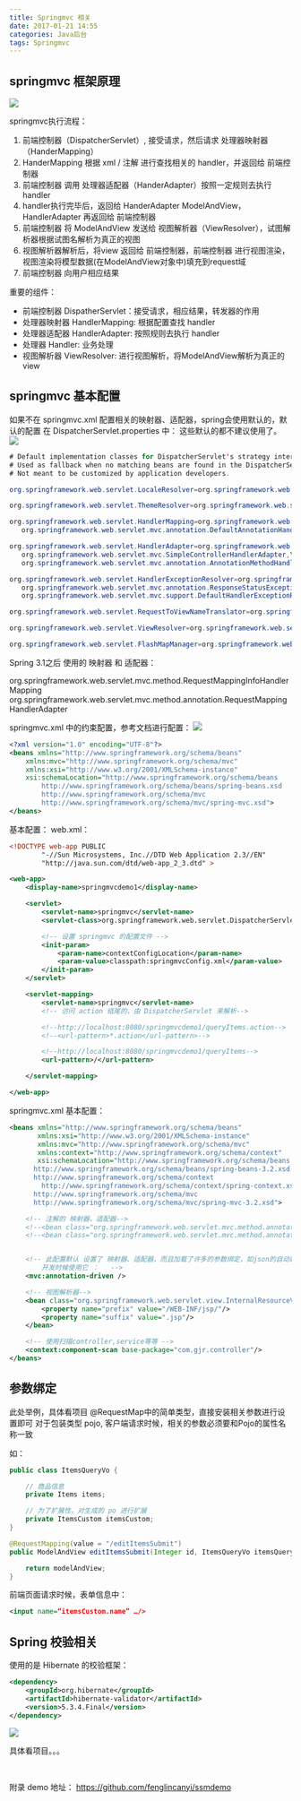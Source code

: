 ```yaml
---
title: Springmvc 相关
date: 2017-01-21 14:55
categories: Java后台
tags: Springmvc
---
```

## springmvc 框架原理
![](https://canyifenglin-1258849639.cos.ap-beijing.myqcloud.com/blog/files/mvc.png)

springmvc执行流程：
1. 前端控制器（DispatcherServlet）, 接受请求，然后请求 处理器映射器（HanderMapping）
2. HanderMapping 根据 xml / 注解 进行查找相关的 handler，并返回给 前端控制器
3. 前端控制器 调用 处理器适配器（HanderAdapter）按照一定规则去执行 handler
4. handler执行完毕后，返回给 HanderAdapter ModelAndView，HandlerAdapter 再返回给 前端控制器
5. 前端控制器 将 ModelAndView 发送给 视图解析器（ViewResolver），试图解析器根据试图名解析为真正的视图
6. 视图解析器解析后，将view 返回给 前端控制器，前端控制器 进行视图渲染，视图渲染将模型数据(在ModelAndView对象中)填充到request域
7. 前端控制器 向用户相应结果

重要的组件：
* 前端控制器 DispatherServlet：接受请求，相应结果，转发器的作用
* 处理器映射器 HandlerMapping: 根据配置查找 handler
* 处理器适配器 HandlerAdapter: 按照规则去执行 handler
* 处理器 Handler: 业务处理
* 视图解析器 ViewResolver: 进行视图解析，将ModelAndView解析为真正的view


## springmvc 基本配置
如果不在 springmvc.xml 配置相关的映射器、适配器，spring会使用默认的，默认的配置 在 DispatcherServlet.properties 中：
这些默认的都不建议使用了。
![](https://canyifenglin-1258849639.cos.ap-beijing.myqcloud.com/blog/files/B77F53FF-BBEF-40EC-BD0A-E176EB7AD8DA.png)


``` java
# Default implementation classes for DispatcherServlet's strategy interfaces.
# Used as fallback when no matching beans are found in the DispatcherServlet context.
# Not meant to be customized by application developers.

org.springframework.web.servlet.LocaleResolver=org.springframework.web.servlet.i18n.AcceptHeaderLocaleResolver

org.springframework.web.servlet.ThemeResolver=org.springframework.web.servlet.theme.FixedThemeResolver

org.springframework.web.servlet.HandlerMapping=org.springframework.web.servlet.handler.BeanNameUrlHandlerMapping,\
   org.springframework.web.servlet.mvc.annotation.DefaultAnnotationHandlerMapping

org.springframework.web.servlet.HandlerAdapter=org.springframework.web.servlet.mvc.HttpRequestHandlerAdapter,\
   org.springframework.web.servlet.mvc.SimpleControllerHandlerAdapter,\
   org.springframework.web.servlet.mvc.annotation.AnnotationMethodHandlerAdapter

org.springframework.web.servlet.HandlerExceptionResolver=org.springframework.web.servlet.mvc.annotation.AnnotationMethodHandlerExceptionResolver,\
   org.springframework.web.servlet.mvc.annotation.ResponseStatusExceptionResolver,\
   org.springframework.web.servlet.mvc.support.DefaultHandlerExceptionResolver

org.springframework.web.servlet.RequestToViewNameTranslator=org.springframework.web.servlet.view.DefaultRequestToViewNameTranslator

org.springframework.web.servlet.ViewResolver=org.springframework.web.servlet.view.InternalResourceViewResolver

org.springframework.web.servlet.FlashMapManager=org.springframework.web.servlet.support.SessionFlashMapManager
```

Spring 3.1之后 使用的 映射器 和 适配器：

org.springframework.web.servlet.mvc.method.RequestMappingInfoHandlerMapping
org.springframework.web.servlet.mvc.method.annotation.RequestMappingHandlerAdapter


springmvc.xml 中的约束配置，参考文档进行配置：
![](https://canyifenglin-1258849639.cos.ap-beijing.myqcloud.com/blog/files/5665FF5D-517B-45F0-819D-3707A9534C8B.png)

``` xml
<?xml version="1.0" encoding="UTF-8"?>
<beans xmlns="http://www.springframework.org/schema/beans"
    xmlns:mvc="http://www.springframework.org/schema/mvc"
    xmlns:xsi="http://www.w3.org/2001/XMLSchema-instance"
    xsi:schemaLocation="http://www.springframework.org/schema/beans         
        http://www.springframework.org/schema/beans/spring-beans.xsd         
        http://www.springframework.org/schema/mvc         
        http://www.springframework.org/schema/mvc/spring-mvc.xsd">
</beans>
```
基本配置：
web.xml：

``` xml
<!DOCTYPE web-app PUBLIC
        "-//Sun Microsystems, Inc.//DTD Web Application 2.3//EN"
        "http://java.sun.com/dtd/web-app_2_3.dtd" >

<web-app>
    <display-name>springmvcdemo1</display-name>

    <servlet>
        <servlet-name>springmvc</servlet-name>
        <servlet-class>org.springframework.web.servlet.DispatcherServlet</servlet-class>

        <!-- 设置 springmvc 的配置文件 -->
        <init-param>
            <param-name>contextConfigLocation</param-name>
            <param-value>classpath:springmvcConfig.xml</param-value>
        </init-param>
    </servlet>

    <servlet-mapping>
        <servlet-name>springmvc</servlet-name>
        <!-- 访问 action 结尾的，由 DispatcherServlet 来解析-->

        <!--http://localhost:8080/springmvcdemo1/queryItems.action-->
        <!--<url-pattern>*.action</url-pattern>-->

        <!--http://localhost:8080/springmvcdemo1/queryItems-->
        <url-pattern>/</url-pattern>

    </servlet-mapping>

</web-app>
```
springmvc.xml 基本配置： 

``` xml
<beans xmlns="http://www.springframework.org/schema/beans"
       xmlns:xsi="http://www.w3.org/2001/XMLSchema-instance"
       xmlns:mvc="http://www.springframework.org/schema/mvc"
       xmlns:context="http://www.springframework.org/schema/context"
       xsi:schemaLocation="http://www.springframework.org/schema/beans
      http://www.springframework.org/schema/beans/spring-beans-3.2.xsd
      http://www.springframework.org/schema/context
        http://www.springframework.org/schema/context/spring-context.xsd
      http://www.springframework.org/schema/mvc
      http://www.springframework.org/schema/mvc/spring-mvc-3.2.xsd">

    <!-- 注解的 映射器、适配器-->
    <!--<bean class="org.springframework.web.servlet.mvc.method.annotation.RequestMappingHandlerMapping"/>-->
    <!--<bean class="org.springframework.web.servlet.mvc.method.annotation.RequestMappingHandlerAdapter"/>-->


    <!-- 此配置默认 设置了 映射器、适配器，而且加载了许多的参数绑定，如json的自动转换
        开发时候使用它 ：   -->
    <mvc:annotation-driven />

    <!-- 视图解析器-->
    <bean class="org.springframework.web.servlet.view.InternalResourceViewResolver">
        <property name="prefix" value="/WEB-INF/jsp/"/>
        <property name="suffix" value=".jsp"/>
    </bean>

    <!-- 使用扫描controller,service等等 -->
    <context:component-scan base-package="com.gjr.controller"/>
</beans>
```

## 参数绑定
此处举例，具体看项目
@RequestMap中的简单类型，直接安装相关参数进行设置即可
对于包装类型 pojo, 客户端请求时候，相关的参数必须要和Pojo的属性名称一致

如：

``` java
public class ItemsQueryVo {

    // 商品信息
    private Items items;

    // 为了扩展性，对生成的 po 进行扩展
    private ItemsCustom itemsCustom;
}
```

``` java
@RequestMapping(value = "/editItemsSubmit")
public ModelAndView editItemsSubmit(Integer id, ItemsQueryVo itemsQueryVo) throws Exception {

    return modelAndView;
}
```
前端页面请求时候，表单信息中：

``` xml
<input name=“itemsCustom.name” …/>
```

## Spring 校验相关

使用的是 Hibernate 的校验框架：

``` xml
<dependency>
    <groupId>org.hibernate</groupId>
    <artifactId>hibernate-validator</artifactId>
    <version>5.3.4.Final</version>
</dependency>
```

![](https://canyifenglin-1258849639.cos.ap-beijing.myqcloud.com/blog/files/BD15A0C3-C8A8-4C0E-84AB-656C19A1C1B0.png)

具体看项目。。。

<br>

附录
demo 地址：
https://github.com/fenglincanyi/ssmdemo